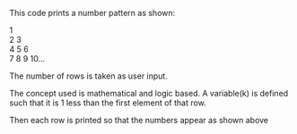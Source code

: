 This code prints a number pattern as shown:

1  
2 3  
4 5 6  
7 8 9 10...  

The number of rows is taken as user input.

The concept used is mathematical and logic based. A variable(k) is defined such that it is 1 less than the first 
element of that row. 

Then each row is printed so that the numbers appear as shown above
